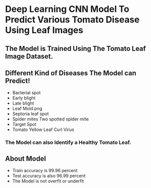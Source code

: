 # Deep Learning CNN Model To Predict Various Tomato Disease Using Leaf Images

## The Model is Trained Using The Tomato Leaf Image Dataset.

## Different Kind of Diseases The Model can Predict!

- Bacterial spot
- Early blight
- Late blight
- Leaf Mold.png
- Septoria leaf spot
- Spider mites Two spotted spider mite
- Target Spot
- Tomato Yellow Leaf Curl Virus

### The Model can also Identify a Healthy Tomato Leaf.


## About Model
- Train accuracy is 99.96 percent
- Test accuracy is also 96.99 percent
- The Model is not overfit or underfit
